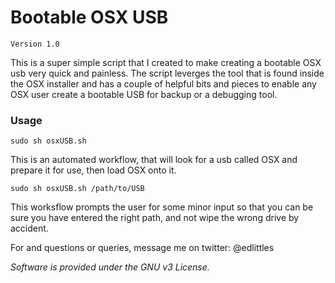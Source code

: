 # Bootable OSX USB

	Version 1.0

This is a super simple script that I created to make creating a bootable OSX usb very quick and painless.
The script leverges the tool that is found inside the OSX installer and has a couple of helpful bits and pieces to enable any OSX user create a bootable USB for backup or a debugging tool.

### Usage

	sudo sh osxUSB.sh 

This is an automated workflow, that will look for a usb called OSX and prepare it for use, then load OSX onto it.

	sudo sh osxUSB.sh /path/to/USB

This worksflow prompts the user for some minor input so that you can be sure you have entered the right path, and not wipe the wrong drive by accident.



For and questions or queries, message me on twitter: @edlittles 





*Software is provided under the GNU v3 License.*
